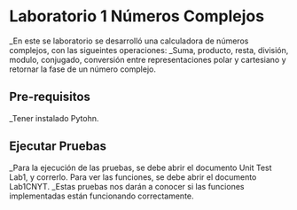 # Laboratorio 1 Números Complejos

_En este se laboratorio se desarrolló una calculadora de números complejos, con las sigueintes operaciones:
_Suma, producto, resta, división, modulo, conjugado, conversión entre representaciones polar y cartesiano y retornar la fase de un número complejo.

## Pre-requisitos

_Tener instalado Pytohn.

## Ejecutar Pruebas

_Para la ejecución de las pruebas, se debe abrir el documento Unit Test Lab1, y correrlo. Para ver las funciones, se debe abrir el documento Lab1CNYT.
_Estas pruebas nos darán a conocer si las funciones implementadas están funcionando correctamente.

